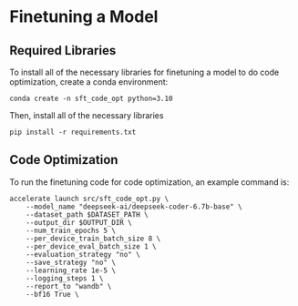 # Finetuning a Model

## Required Libraries
To install all of the necessary libraries for finetuning a model to do code optimization, create a conda environment:
```
conda create -n sft_code_opt python=3.10
```

Then, install all of the necessary libraries
```
pip install -r requirements.txt
```

## Code Optimization

To run the finetuning code for code optimization, an example command is:
```
accelerate launch src/sft_code_opt.py \
    --model_name "deepseek-ai/deepseek-coder-6.7b-base" \
    --dataset_path $DATASET_PATH \
    --output_dir $OUTPUT_DIR \
    --num_train_epochs 5 \
    --per_device_train_batch_size 8 \
    --per_device_eval_batch_size 1 \
    --evaluation_strategy "no" \
    --save_strategy "no" \
    --learning_rate 1e-5 \
    --logging_steps 1 \
    --report_to "wandb" \
    --bf16 True \
```

